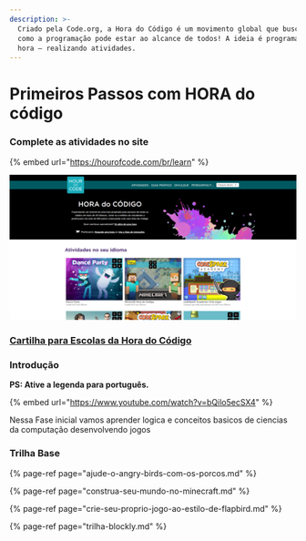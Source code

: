 ```yaml
---
description: >-
  Criado pela Code.org, a Hora do Código é um movimento global que busca mostrar
  como a programação pode estar ao alcance de todos! A ideia é programar por uma
  hora – realizando atividades.
---
```


# Primeiros Passos com HORA do código

### Complete as atividades no site 

{% embed url="https://hourofcode.com/br/learn" %}

![](../../.gitbook/assets/screenshot_2019-07-26-hora-do-codigo.png)

### [Cartilha para Escolas da Hora do Código](http://programae.org.br/wp-content/uploads/2018/11/Cartilha_Hora_do_C%C3%B3digo_2018.pdf)

### **Introdução** 

**PS: Ative a legenda para português.**

{% embed url="https://www.youtube.com/watch?v=bQilo5ecSX4" %}



Nessa Fase inicial vamos aprender logica e conceitos basicos de ciencias da computação  desenvolvendo jogos  


### Trilha Base 

{% page-ref page="ajude-o-angry-birds-com-os-porcos.md" %}

{% page-ref page="construa-seu-mundo-no-minecraft.md" %}

{% page-ref page="crie-seu-proprio-jogo-ao-estilo-de-flapbird.md" %}

{% page-ref page="trilha-blockly.md" %}

